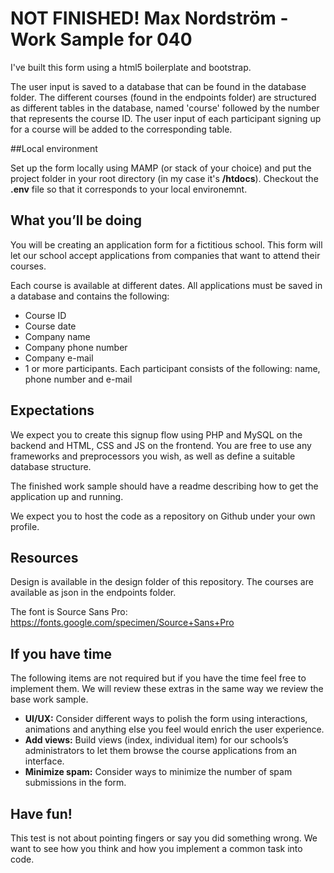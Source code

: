 # NOT FINISHED! Max Nordström - Work Sample for 040

I've built this form using a html5 boilerplate and bootstrap.

The user input is saved to a database that can be found in the database folder.
The different courses (found in the endpoints folder) are structured as different tables in the database, named 'course' followed by the number that represents the course ID. The user input of each participant signing up for a course will be added to the corresponding table.

##Local environment

Set up the form locally using MAMP (or stack of your choice) and put the project folder in your root directory (in my case it's **/htdocs**). Checkout the **.env** file so that it corresponds to your local environemnt.

##





## What you’ll be doing
You will be creating an application form for a fictitious school. This form will let our school accept applications from companies that want to attend their courses.

Each course is available at different dates. All applications must be saved in a database and contains the following:

- Course ID
- Course date
- Company name
- Company phone number
- Company e-mail
- 1 or more participants. Each participant consists of the following: name, phone number and e-mail

## Expectations
We expect you to create this signup flow using PHP and MySQL on the backend and HTML, CSS and JS on the frontend. You are free to use any frameworks and preprocessors you wish, as well as define a suitable database structure.

The finished work sample should have a readme describing how to get the application up and running.

We expect you to host the code as a repository on Github under your own profile.

## Resources
Design is available in the design folder of this repository. The courses are available as json in the endpoints folder.

The font is Source Sans Pro: https://fonts.google.com/specimen/Source+Sans+Pro

## If you have time
The following items are not required but if you have the time feel free to implement them. We will review these extras in the same way we review the base work sample.

- **UI/UX:** Consider different ways to polish the form using interactions, animations and anything else you feel would enrich the user experience.
- **Add views:** Build views (index, individual item) for our schools’s administrators to let them browse the course applications from an interface.
- **Minimize spam:** Consider ways to minimize the number of spam submissions in the form.

## Have fun!
This test is not about pointing fingers or say you did something wrong. We want to see how you think and how you implement a common task into code.